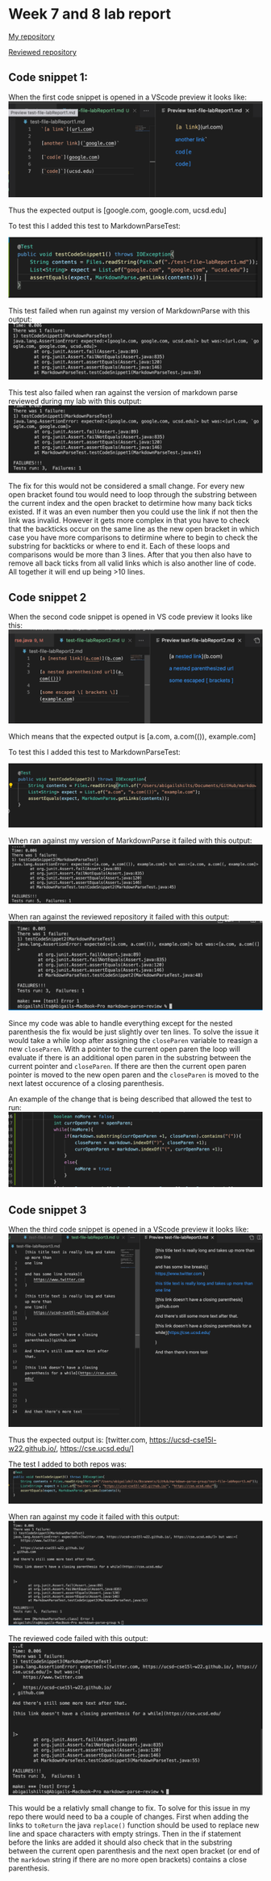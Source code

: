 # Week 7 and 8 lab report

[My repository](https://github.com/abigailshilts/markdown-parse-group)


[Reviewed repository](https://github.com/yi113/markdown-parse)

## Code snippet 1:

When the first code snippet is opened in a VScode preview it looks like:
![Image](img4/test1-expected.png)

Thus the expected output is [google.com, google.com, ucsd.edu]

To test this I added this test to MarkdownParseTest:

![Image](img4/test-snippet1.png)

This test failed when run against my version of MarkdownParse with this output:
![Image](img4/my-failure1.png)

This test also failed when ran against the version of markdown parse reviewed during my lab with this output:
![Image](img4/other-failure1.png)

The fix for this would not be considered a small change. For every new open bracket found tou would need to loop through the substring between the current index and the open bracket to detirmine how many back ticks existed. If it was an even number then you could use the link if not then the link was invalid. However it gets more complex in that you have to check that the backticks occur on the same line as the new open bracket in which case you have more comparisons to detirmine where to begin to check the substring for backticks or where to end it. Each of these loops and comparisons would be more than 3 lines. After that you then also have to remove all back ticks from all valid links which is also another line of code. All together it will end up being >10 lines.

## Code snippet 2

When the second code snippet is opened in VS code preview it looks like this:
![Image](img4/test2-expected.png)

Which means that the expected output is [a.com, a.com(()), example.com]

To test this I added this test to MarkdownParseTest:

![Image](img4/test-snippet2.png)

When ran against my version of MarkdownParse it failed with this output:
![Image](img4/my-failure2.png)

When ran against the reviewed repository it failed with this output:
![Image](img4/other-failure2.png)

Since my code was able to handle everything except for the nested parenthesis the fix would be just slightly over ten lines. To solve the issue it would take a while loop after assigning the `closeParen` variable to reasign a new `closeParen`. With a pointer to the current open paren the loop will evaluate if there is an additional open paren in the substring between the current pointer and `closeParen`. If there are then the current open paren pointer is moved to the new open paren and the `closeParen` is moved to the next latest occurence of a closing parenthesis.

An example of the change that is being described that allowed the test to run:
![Image](img4/solution2.png)

## Code snippet 3

When the third code snippet is opened in a VScode preview it looks like:
![Image](img4/test-snippet3.png)

Thus the expected output is: [twitter.com, https://ucsd-cse15l-w22.github.io/, https://cse.ucsd.edu/]

The test I added to both repos was:
![Image](img4/test3-expected.png)

When ran against my code it failed with this output:
![Image](img4/my-failure3.png)

The reviewed code failed with this output:
![Image](img4/other-failure3.png)

This would be a relativly small change to fix. To solve for this issue in my repo there would need to ba a couple of changes. First when adding the links to `toReturn` the java `replace()` function should be used to replace new line and space characters with empty strings. Then in the if statement before the links are added it should also check that in the substring between the current open parenthesis and the next open bracket (or end of the `markdown` string if there are no more open brackets) contains a close parenthesis.